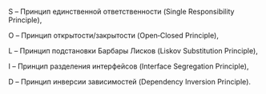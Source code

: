 S – Принцип единственной ответственности (Single Responsibility Principle),

O – Принцип открытости/закрытости (Open‐Closed Principle),

L – Принцип подстановки Барбары Лисков (Liskov Substitution Principle),

I – Принцип разделения интерфейсов (Interface Segregation Principle),

D – Принцип инверсии зависимостей (Dependency Inversion Principle).
